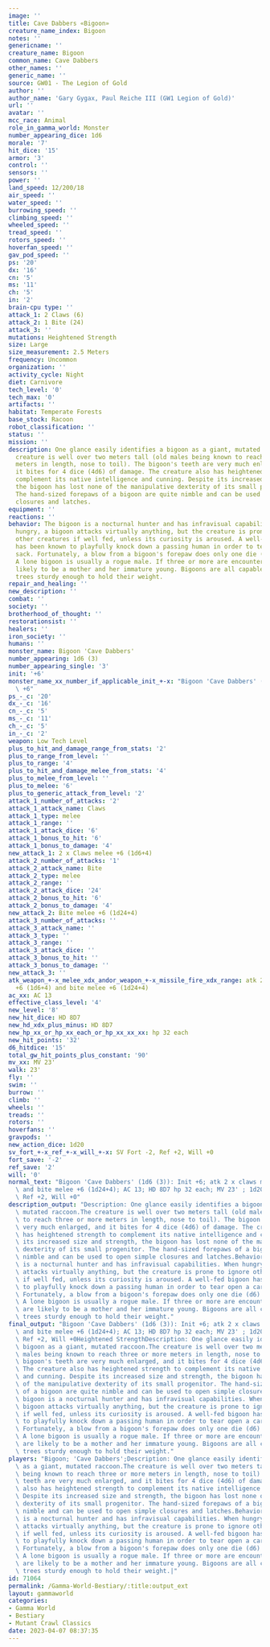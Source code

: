 ```yaml
---
image: ''
title: Cave Dabbers «Bigoon»
creature_name_index: Bigoon
notes: ''
genericname: ''
creature_name: Bigoon
common_name: Cave Dabbers
other_names: ''
generic_name: ''
source: GW01 - The Legion of Gold
author: ''
author_name: 'Gary Gygax, Paul Reiche III (GW1 Legion of Gold)'
url: ''
avatar: ''
mcc_race: Animal
role_in_gamma_world: Monster
number_appearing_dice: 1d6
morale: '7'
hit_dice: '15'
armor: '3'
control: ''
sensors: ''
power: ''
land_speed: 12/200/18
air_speed: ''
water_speed: ''
burrowing_speed: ''
climbing_speed: ''
wheeled_speed: ''
tread_speed: ''
rotors_speed: ''
hoverfan_speed: ''
gav_pod_speed: ''
ps: '20'
dx: '16'
cn: '5'
ms: '11'
ch: '5'
in: '2'
brain-cpu type: ''
attack_1: 2 Claws (6)
attack_2: 1 Bite (24)
attack_3: ''
mutations: Heightened Strength
size: Large
size_measurement: 2.5 Meters
frequency: Uncommon
organization: ''
activity_cycle: Night
diet: Carnivore
tech_level: '0'
tech_max: '0'
artifacts: ''
habitat: Temperate Forests
base_stock: Racoon
robot_classification: ''
status: ''
mission: ''
description: One glance easily identifies a bigoon as a giant, mutated raccoon.The
  creature is well over two meters tall (old males being known to reach three or more
  meters in length, nose to toil). The bigoon's teeth are very much enlarged, and
  it bites for 4 dice (4d6) of damage. The creature also has heightened strength to
  complement its native intelligence and cunning. Despite its increased size and strength,
  the bigoon has lost none of the manipulative dexterity of its small progenitor.
  The hand-sized forepaws of a bigoon are quite nimble and can be used to open simple
  closures and latches.
equipment: ''
reactions: ''
behavior: The bigoon is a nocturnal hunter and has infravisual capabilities. When
  hungry, a bigoon attacks virtually anything, but the creature is prone to ignore
  other creatures if well fed, unless its curiosity is aroused. A well-fed bigoon
  has been known to playfully knock down a passing human in order to tear open a carried
  sack. Fortunately, a blow from a bigoon's forepaw does only one die (d6) of damage.
  A lone bigoon is usually a rogue male. If three or more are encountered, they are
  likely to be a mother and her immature young. Bigoons are all capable of climbing
  trees sturdy enough to hold their weight.
repair_and_healing: ''
new_description: ''
combat: ''
society: ''
brotherhood_of_thought: ''
restorationsist: ''
healers: ''
iron_society: ''
humans: ''
monster_name: Bigoon 'Cave Dabbers'
number_appearing: 1d6 (3)
number_appearing_single: '3'
init: '+6'
monster_name_xx_number_if_applicable_init_+-x: "Bigoon 'Cave Dabbers' (1d6 (3)): Init\
  \ +6"
ps_-_c: '20'
dx_-_c: '16'
cn_-_c: '5'
ms_-_c: '11'
ch_-_c: '5'
in_-_c: '2'
weapon: Low Tech Level
plus_to_hit_and_damage_range_from_stats: '2'
plus_to_range_from_level: ''
plus_to_range: '4'
plus_to_hit_and_damage_melee_from_stats: '4'
plus_to_melee_from_level: ''
plus_to_melee: '6'
plus_to_generic_attack_from_level: '2'
attack_1_number_of_attacks: '2'
attack_1_attack_name: Claws
attack_1_type: melee
attack_1_range: ''
attack_1_attack_dice: '6'
attack_1_bonus_to_hit: '6'
attack_1_bonus_to_damage: '4'
new_attack_1: 2 x Claws melee +6 (1d6+4)
attack_2_number_of_attacks: '1'
attack_2_attack_name: Bite
attack_2_type: melee
attack_2_range: ''
attack_2_attack_dice: '24'
attack_2_bonus_to_hit: '6'
attack_2_bonus_to_damage: '4'
new_attack_2: Bite melee +6 (1d24+4)
attack_3_number_of_attacks: ''
attack_3_attack_name: ''
attack_3_type: ''
attack_3_range: ''
attack_3_attack_dice: ''
attack_3_bonus_to_hit: ''
attack_3_bonus_to_damage: ''
new_attack_3: ''
atk_weapon_+-x_melee_xdx_andor_weapon_+-x_missile_fire_xdx_range: atk 2 x claws melee
  +6 (1d6+4) and bite melee +6 (1d24+4)
ac_xx: AC 13
effective_class_level: '4'
new_level: '8'
new_hit_dice: HD 8D7
new_hd_xdx_plus_minus: HD 8D7
new_hp_xx_or_hp_xx_each_or_hp_xx_xx_xx: hp 32 each
new_hit_points: '32'
d6_hitdice: '15'
total_gw_hit_points_plus_constant: '90'
mv_xx: MV 23'
walk: 23'
fly: ''
swim: ''
burrow: ''
climb: ''
wheels: ''
treads: ''
rotors: ''
hoverfans: ''
gravpods: ''
new_action_dice: 1d20
sv_fort_+-x_ref_+-x_will_+-x: SV Fort -2, Ref +2, Will +0
fort_save: '-2'
ref_save: '2'
will: '0'
normal_text: "Bigoon 'Cave Dabbers' (1d6 (3)): Init +6; atk 2 x claws melee +6 (1d6+4)\
  \ and bite melee +6 (1d24+4); AC 13; HD 8D7 hp 32 each; MV 23' ; 1d20; SV Fort -2,\
  \ Ref +2, Will +0"
description_output: "Description: One glance easily identifies a bigoon as a giant,\
  \ mutated raccoon.The creature is well over two meters tall (old males being known\
  \ to reach three or more meters in length, nose to toil). The bigoon's teeth are\
  \ very much enlarged, and it bites for 4 dice (4d6) of damage. The creature also\
  \ has heightened strength to complement its native intelligence and cunning. Despite\
  \ its increased size and strength, the bigoon has lost none of the manipulative\
  \ dexterity of its small progenitor. The hand-sized forepaws of a bigoon are quite\
  \ nimble and can be used to open simple closures and latches.Behavior:The bigoon\
  \ is a nocturnal hunter and has infravisual capabilities. When hungry, a bigoon\
  \ attacks virtually anything, but the creature is prone to ignore other creatures\
  \ if well fed, unless its curiosity is aroused. A well-fed bigoon has been known\
  \ to playfully knock down a passing human in order to tear open a carried sack.\
  \ Fortunately, a blow from a bigoon's forepaw does only one die (d6) of damage.\
  \ A lone bigoon is usually a rogue male. If three or more are encountered, they\
  \ are likely to be a mother and her immature young. Bigoons are all capable of climbing\
  \ trees sturdy enough to hold their weight."
final_output: "Bigoon 'Cave Dabbers' (1d6 (3)): Init +6; atk 2 x claws melee +6 (1d6+4)\
  \ and bite melee +6 (1d24+4); AC 13; HD 8D7 hp 32 each; MV 23' ; 1d20; SV Fort -2,\
  \ Ref +2, Will +0Heightened StrengthDescription: One glance easily identifies a\
  \ bigoon as a giant, mutated raccoon.The creature is well over two meters tall (old\
  \ males being known to reach three or more meters in length, nose to toil). The\
  \ bigoon's teeth are very much enlarged, and it bites for 4 dice (4d6) of damage.\
  \ The creature also has heightened strength to complement its native intelligence\
  \ and cunning. Despite its increased size and strength, the bigoon has lost none\
  \ of the manipulative dexterity of its small progenitor. The hand-sized forepaws\
  \ of a bigoon are quite nimble and can be used to open simple closures and latches.Behavior:The\
  \ bigoon is a nocturnal hunter and has infravisual capabilities. When hungry, a\
  \ bigoon attacks virtually anything, but the creature is prone to ignore other creatures\
  \ if well fed, unless its curiosity is aroused. A well-fed bigoon has been known\
  \ to playfully knock down a passing human in order to tear open a carried sack.\
  \ Fortunately, a blow from a bigoon's forepaw does only one die (d6) of damage.\
  \ A lone bigoon is usually a rogue male. If three or more are encountered, they\
  \ are likely to be a mother and her immature young. Bigoons are all capable of climbing\
  \ trees sturdy enough to hold their weight."
players: "Bigoon; 'Cave Dabbers';Description: One glance easily identifies a bigoon\
  \ as a giant, mutated raccoon.The creature is well over two meters tall (old males\
  \ being known to reach three or more meters in length, nose to toil). The bigoon's\
  \ teeth are very much enlarged, and it bites for 4 dice (4d6) of damage. The creature\
  \ also has heightened strength to complement its native intelligence and cunning.\
  \ Despite its increased size and strength, the bigoon has lost none of the manipulative\
  \ dexterity of its small progenitor. The hand-sized forepaws of a bigoon are quite\
  \ nimble and can be used to open simple closures and latches.Behavior:The bigoon\
  \ is a nocturnal hunter and has infravisual capabilities. When hungry, a bigoon\
  \ attacks virtually anything, but the creature is prone to ignore other creatures\
  \ if well fed, unless its curiosity is aroused. A well-fed bigoon has been known\
  \ to playfully knock down a passing human in order to tear open a carried sack.\
  \ Fortunately, a blow from a bigoon's forepaw does only one die (d6) of damage.\
  \ A lone bigoon is usually a rogue male. If three or more are encountered, they\
  \ are likely to be a mother and her immature young. Bigoons are all capable of climbing\
  \ trees sturdy enough to hold their weight.|"
id: 71064
permalink: /Gamma-World-Bestiary/:title:output_ext
layout: gammaworld
categories:
- Gamma World
- Bestiary
- Mutant Crawl Classics
date: 2023-04-07 08:37:35
---
```


